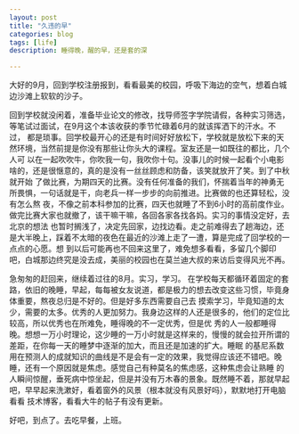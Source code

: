 ```yaml
---
layout: post
title: "久违的早"
categories: blog
tags: [life]
description: 睡得晚，醒的早，还是套的深 

---
```



大好的9月，回到学校注册报到，看看最美的校园，呼吸下海边的空气，想着白城边沙滩上软软的沙子。

回到学校就没闲着，准备毕业论文的修改，找导师签字学院请假，各种实习筛选，等笔试过面试，在9月这个本该收获的季节忙碌着6月的就该挥洒下的汗水。不过，
都是琐事。回学校最开心的还是有时间好好放松下，学校就是放松下来的天然环境，当然前提是你没有那些让你头大的课程。室友还是一如既往的都比，几个人可
以在一起吹吹牛，你吹我一句，我吹你十句。没事儿的时候一起看个小电影啥的，还是很惬意的，真的是没有一丝丝顾虑和防备，该笑就放开了笑。到了中秋就开始
了做比赛，为期四天的比赛。没有任何准备的我们，怀揣着当年的神勇无所畏惧，一句话就是干，向老兵一样一步步的向前推进。比赛做的也还算轻松，没有怎么熬
夜，不像之前本科参加的比赛，四天也就睡了不到6小时的高前度作业。做完比赛大家也就撤了，该干嘛干嘛，各回各家各找各妈。实习的事情没定好，去北京的想法
也暂时搁浅了，决定先回家，边找边看。走之前难得去了趟海边，还是大半晚上，踩着不太暗的夜色在最近的沙滩上走了一遭，算是完成了回学校的一点点的心愿。想
到以后可能再也不回来这里了，难免想多看看，多留几个脚印吧，白城那边终究是没去成，美丽的校园也在莫兰迪大叔的来访后变得风光不再。

急匆匆的赶回来，继续着过往的8月。实习，学习。
在学校每天都循环着固定的套路，依旧的晚睡，早起，每每被女友说道，都是极力的想去改变这些习惯，毕竟身体重要，熬夜总归是不好的。但是好多东西需要自己去
摸索学习，毕竟知道的太少，需要的太多。优秀的人更加努力。我身边这样的人还是很多的，他们的定位比较高，所以优秀也在所难免，睡得晚的不一定优秀，但是优
秀的人一般都睡得晚。想想一万小时理论，这少睡的一万小时就是这样来的，慢慢的就会拉开所谓的差距，在你每一天的睡梦中逐渐的加大，而且还是加速的扩大。睡眠
的基尼系数用在预测人的成就知识的曲线是不是会有一定的效果，我觉得应该还不错吧。晚睡，还有一个原因就是焦虑。感觉自己有种莫名的焦虑感，这种焦虑会让熟睡
的人瞬间惊醒，垂死病中惊坐起，但是并没有万木春的景象。既然睡不着，那就早起吧，早早起来洗漱好，看着窗外的风景（根本就没有风景好吗），默默地打开电脑看看
技术博客，看看大牛的帖子有没有更新。

好吧，到点了。去吃早餐，上班。
